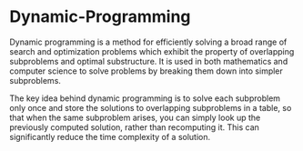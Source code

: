 # Dynamic-Programming

Dynamic programming is a method for efficiently solving a broad range of search and optimization problems which exhibit the property of overlapping subproblems and optimal substructure. It is used in both mathematics and computer science to solve problems by breaking them down into simpler subproblems.

The key idea behind dynamic programming is to solve each subproblem only once and store the solutions to overlapping subproblems in a table, so that when the same subproblem arises, you can simply look up the previously computed solution, rather than recomputing it. This can significantly reduce the time complexity of a solution.
